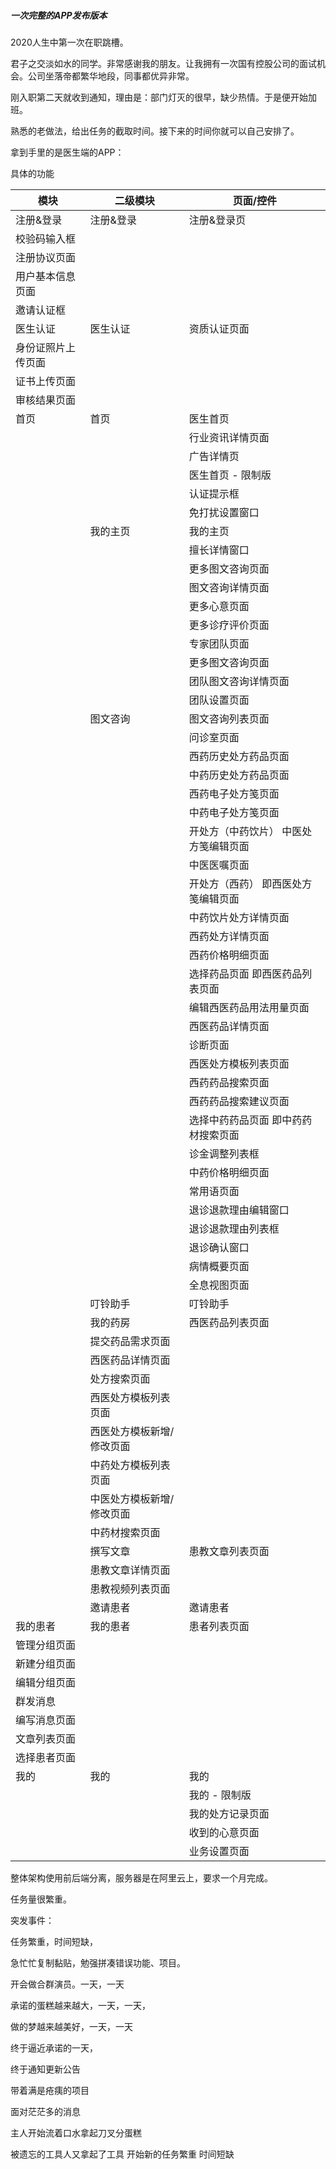 ##### 一次完整的APP发布版本

2020人生中第一次在职跳槽。

君子之交淡如水的同学。非常感谢我的朋友。让我拥有一次国有控股公司的面试机会。公司坐落帝都繁华地段，同事都优异非常。

刚入职第二天就收到通知，理由是：部门灯灭的很早，缺少热情。于是便开始加班。

熟悉的老做法，给出任务的截取时间。接下来的时间你就可以自己安排了。

拿到手里的是医生端的APP：

具体的功能

| 模块               | 二级模块                  | 页面/控件                             |
| ------------------ | ------------------------- | ------------------------------------- |
| 注册&登录          | 注册&登录                 | 注册&登录页                           |
| 校验码输入框       |                           |                                       |
| 注册协议页面       |                           |                                       |
| 用户基本信息页面   |                           |                                       |
| 邀请认证框         |                           |                                       |
| 医生认证           | 医生认证                  | 资质认证页面                          |
| 身份证照片上传页面 |                           |                                       |
| 证书上传页面       |                           |                                       |
| 审核结果页面       |                           |                                       |
| 首页               | 首页                      | 医生首页                              |
|                    |                           | 行业资讯详情页面                      |
|                    |                           | 广告详情页                            |
|                    |                           | 医生首页 - 限制版                     |
|                    |                           | 认证提示框                            |
|                    |                           | 免打扰设置窗口                        |
|                    | 我的主页                  | 我的主页                              |
|                    |                           | 擅长详情窗口                          |
|                    |                           | 更多图文咨询页面                      |
|                    |                           | 图文咨询详情页面                      |
|                    |                           | 更多心意页面                          |
|                    |                           | 更多诊疗评价页面                      |
|                    |                           | 专家团队页面                          |
|                    |                           | 更多图文咨询页面                      |
|                    |                           | 团队图文咨询详情页面                  |
|                    |                           | 团队设置页面                          |
|                    | 图文咨询                  | 图文咨询列表页面                      |
|                    |                           | 问诊室页面                            |
|                    |                           | 西药历史处方药品页面                  |
|                    |                           | 中药历史处方药品页面                  |
|                    |                           | 西药电子处方笺页面                    |
|                    |                           | 中药电子处方笺页面                    |
|                    |                           | 开处方（中药饮片） 中医处方笺编辑页面 |
|                    |                           | 中医医嘱页面                          |
|                    |                           | 开处方（西药） 即西医处方笺编辑页面   |
|                    |                           | 中药饮片处方详情页面                  |
|                    |                           | 西药处方详情页面                      |
|                    |                           | 西药价格明细页面                      |
|                    |                           | 选择药品页面 即西医药品列表页面       |
|                    |                           | 编辑西医药品用法用量页面              |
|                    |                           | 西医药品详情页面                      |
|                    |                           | 诊断页面                              |
|                    |                           | 西医处方模板列表页面                  |
|                    |                           | 西药药品搜索页面                      |
|                    |                           | 西药药品搜索建议页面                  |
|                    |                           | 选择中药药品页面 即中药药材搜索页面   |
|                    |                           | 诊金调整列表框                        |
|                    |                           | 中药价格明细页面                      |
|                    |                           | 常用语页面                            |
|                    |                           | 退诊退款理由编辑窗口                  |
|                    |                           | 退诊退款理由列表框                    |
|                    |                           | 退诊确认窗口                          |
|                    |                           | 病情概要页面                          |
|                    |                           | 全息视图页面                          |
|                    | 叮铃助手                  | 叮铃助手                              |
|                    | 我的药房                  | 西医药品列表页面                      |
|                    | 提交药品需求页面          |                                       |
|                    | 西医药品详情页面          |                                       |
|                    | 处方搜索页面              |                                       |
|                    | 西医处方模板列表页面      |                                       |
|                    | 西医处方模板新增/修改页面 |                                       |
|                    | 中药处方模板列表页面      |                                       |
|                    | 中医处方模板新增/修改页面 |                                       |
|                    | 中药材搜索页面            |                                       |
|                    | 撰写文章                  | 患教文章列表页面                      |
|                    | 患教文章详情页面          |                                       |
|                    | 患教视频列表页面          |                                       |
|                    | 邀请患者                  | 邀请患者                              |
| 我的患者           | 我的患者                  | 患者列表页面                          |
| 管理分组页面       |                           |                                       |
| 新建分组页面       |                           |                                       |
| 编辑分组页面       |                           |                                       |
| 群发消息           |                           |                                       |
| 编写消息页面       |                           |                                       |
| 文章列表页面       |                           |                                       |
| 选择患者页面       |                           |                                       |
| 我的               | 我的                      | 我的                                  |
|                    |                           | 我的 - 限制版                         |
|                    |                           | 我的处方记录页面                      |
|                    |                           | 收到的心意页面                        |
|                    |                           | 业务设置页面                          |

整体架构使用前后端分离，服务器是在阿里云上，要求一个月完成。

任务量很繁重。





突发事件：











任务繁重，时间短缺，

急忙忙复制黏贴，勉强拼凑错误功能、项目。

开会做合群演员。一天，一天



承诺的蛋糕越来越大，一天，一天，

做的梦越来越美好，一天，一天

终于逼近承诺的一天，



终于通知更新公告



带着满是疮痍的项目

面对茫茫多的消息

主人开始流着口水拿起刀叉分蛋糕

被遗忘的工具人又拿起了工具 开始新的任务繁重 时间短缺













